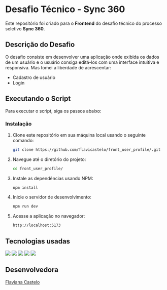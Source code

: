 
# Desafio Técnico - Sync 360

Este repositório foi criado para o <b>Frontend</b> do desafio técnico do processo seletivo **Sync 360**.

## Descrição do Desafio

O desafio consiste em desenvolver uma aplicação onde exibida os dados de um usuário e o usuário consiga editá-los com uma interface intuitiva e
responsiva.
Mas tomei a liberdade de acrescentar: 
- Cadastro de usuário
- Login
  
## Executando o Script

Para executar o script, siga os passos abaixo:

### Instalação

1.  Clone este repositório em sua máquina local usando o seguinte comando:

    ```bash
    git clone https://github.com/flavicastelo/front_user_profile/.git
    ```
2.  Navegue até o diretório do projeto:
    ```bash
    cd front_user_profile/
    ```
3.  Instale as dependências usando NPM:
    ```bash
    npm install
    ```
4.  Inicie o servidor de desenvolvimento:
    ```bash
    npm run dev
    ```   
5.  Acesse a aplicação no navegador:
    ```bash
    http://localhost:5173
    ```    
    
##  Tecnologias usadas
![](https://img.shields.io/badge/ReactJs-cyan) ![](https://img.shields.io/badge/NPM-red) ![](https://img.shields.io/badge/Styled_Components-pink) ![](https://img.shields.io/badge/Axios-purple) ![](https://img.shields.io/badge/Vite-yellow) 

## Desenvolvedora
 [Flaviana Castelo](https://github.com/flavicastelo)
